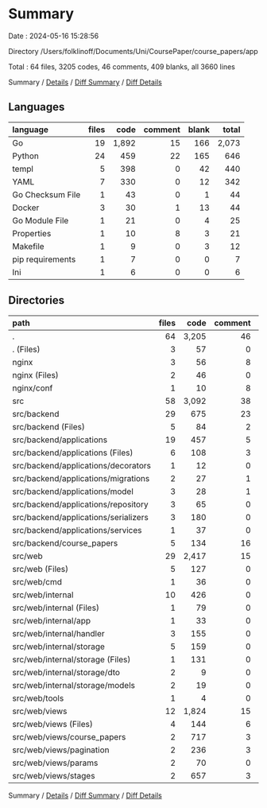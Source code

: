 # Summary

Date : 2024-05-16 15:28:56

Directory /Users/folklinoff/Documents/Uni/CoursePaper/course_papers/app

Total : 64 files,  3205 codes, 46 comments, 409 blanks, all 3660 lines

Summary / [Details](details.md) / [Diff Summary](diff.md) / [Diff Details](diff-details.md)

## Languages
| language | files | code | comment | blank | total |
| :--- | ---: | ---: | ---: | ---: | ---: |
| Go | 19 | 1,892 | 15 | 166 | 2,073 |
| Python | 24 | 459 | 22 | 165 | 646 |
| templ | 5 | 398 | 0 | 42 | 440 |
| YAML | 7 | 330 | 0 | 12 | 342 |
| Go Checksum File | 1 | 43 | 0 | 1 | 44 |
| Docker | 3 | 30 | 1 | 13 | 44 |
| Go Module File | 1 | 21 | 0 | 4 | 25 |
| Properties | 1 | 10 | 8 | 3 | 21 |
| Makefile | 1 | 9 | 0 | 3 | 12 |
| pip requirements | 1 | 7 | 0 | 0 | 7 |
| Ini | 1 | 6 | 0 | 0 | 6 |

## Directories
| path | files | code | comment | blank | total |
| :--- | ---: | ---: | ---: | ---: | ---: |
| . | 64 | 3,205 | 46 | 409 | 3,660 |
| . (Files) | 3 | 57 | 0 | 6 | 63 |
| nginx | 3 | 56 | 8 | 7 | 71 |
| nginx (Files) | 2 | 46 | 0 | 4 | 50 |
| nginx/conf | 1 | 10 | 8 | 3 | 21 |
| src | 58 | 3,092 | 38 | 396 | 3,526 |
| src/backend | 29 | 675 | 23 | 175 | 873 |
| src/backend (Files) | 5 | 84 | 2 | 12 | 98 |
| src/backend/applications | 19 | 457 | 5 | 110 | 572 |
| src/backend/applications (Files) | 6 | 108 | 3 | 23 | 134 |
| src/backend/applications/decorators | 1 | 12 | 0 | 2 | 14 |
| src/backend/applications/migrations | 2 | 27 | 1 | 8 | 36 |
| src/backend/applications/model | 3 | 28 | 1 | 8 | 37 |
| src/backend/applications/repository | 3 | 65 | 0 | 32 | 97 |
| src/backend/applications/serializers | 3 | 180 | 0 | 20 | 200 |
| src/backend/applications/services | 1 | 37 | 0 | 17 | 54 |
| src/backend/course_papers | 5 | 134 | 16 | 53 | 203 |
| src/web | 29 | 2,417 | 15 | 221 | 2,653 |
| src/web (Files) | 5 | 127 | 0 | 13 | 140 |
| src/web/cmd | 1 | 36 | 0 | 11 | 47 |
| src/web/internal | 10 | 426 | 0 | 87 | 513 |
| src/web/internal (Files) | 1 | 79 | 0 | 17 | 96 |
| src/web/internal/app | 1 | 33 | 0 | 10 | 43 |
| src/web/internal/handler | 3 | 155 | 0 | 30 | 185 |
| src/web/internal/storage | 5 | 159 | 0 | 30 | 189 |
| src/web/internal/storage (Files) | 1 | 131 | 0 | 20 | 151 |
| src/web/internal/storage/dto | 2 | 9 | 0 | 4 | 13 |
| src/web/internal/storage/models | 2 | 19 | 0 | 6 | 25 |
| src/web/tools | 1 | 4 | 0 | 2 | 6 |
| src/web/views | 12 | 1,824 | 15 | 108 | 1,947 |
| src/web/views (Files) | 4 | 144 | 6 | 16 | 166 |
| src/web/views/course_papers | 2 | 717 | 3 | 35 | 755 |
| src/web/views/pagination | 2 | 236 | 3 | 15 | 254 |
| src/web/views/params | 2 | 70 | 0 | 9 | 79 |
| src/web/views/stages | 2 | 657 | 3 | 33 | 693 |

Summary / [Details](details.md) / [Diff Summary](diff.md) / [Diff Details](diff-details.md)